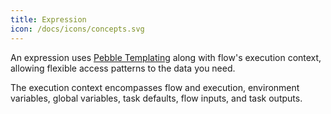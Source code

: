 ```yaml
---
title: Expression
icon: /docs/icons/concepts.svg
---
```


An expression uses [Pebble Templating](https://pebbletemplates.io/) along with flow's execution context, allowing flexible access patterns to the data you need.

The execution context encompasses flow and execution, environment variables, global variables, task defaults, flow inputs, and task outputs.

<ChildTableOfContents :max="1" />
